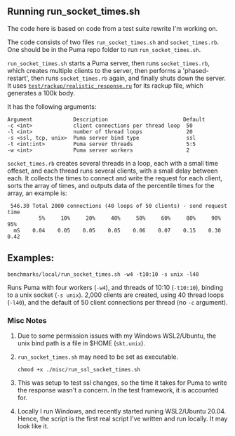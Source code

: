 ## Running run_socket_times.sh

The code here is based on code from a test suite rewrite I'm working on.

The code consists of two files `run_socket_times.sh` and `socket_times.rb`.  One should be in the Puma repo folder to run `run_socket_times.sh`.

`run_socket_times.sh` starts a Puma server, then runs `socket_times.rb`, which creates multiple clients to the server, then performs a 'phased-restart', then runs `socket_times.rb` again, and finally shuts down the server.  It uses [`test/rackup/realistic_response.ru`](https://github.com/puma/puma/blob/master/test/rackup/realistic_response.ru) for its rackup file, which generates a 100k body.

It has the following arguments:
```
Argument             Description                        Default
-c <int>             client connections per thread loop  50
-l <int>             number of thread loops              20
-s <ssl, tcp, unix>  Puma server bind type               ssl
-t <int:int>         Puma server threads                 5:5
-w <int>             Puma server workers                 2
```

`socket_times.rb` creates several threads in a loop, each with a small time offeset, and each thread runs several clients, with a small delay between each.  It collects the times to connect and write the request for each client, sorts the array of times, and outputs data of the percentile times for the array, an example is:
```
 546.30 Total 2000 connections (40 loops of 50 clients) - send request time
          5%     10%     20%     40%     50%     60%     80%     90%     95%
  mS    0.04    0.05    0.05    0.05    0.06    0.07    0.15    0.30    0.42
```

## Examples:
```
benchmarks/local/run_socket_times.sh -w4 -t10:10 -s unix -l40
```
Runs Puma with four workers (`-w4`), and threads of 10:10 (`-t10:10`), binding to a unix socket (`-s unix`).  2,000 clients are created, using 40 thread loops (`-l40`), and the default of 50 client connections per thread (no `-c` argument).

### Misc Notes

1. Due to some permission issues with my Windows WSL2/Ubuntu, the unix bind path is a file in $HOME (`skt.unix`).

2. `run_socket_times.sh` may need to be set as executable.
    ```
    chmod +x ./misc/run_ssl_socket_times.sh
    ```
3. This was setup to test ssl changes, so the time it takes for Puma to write the response wasn't a concern.  In the test framework, it is accounted for.

4. Locally I run Windows, and recently started runing WSL2/Ubuntu 20.04.  Hence, the script is the first real script I've written and run locally.  It may look like it.